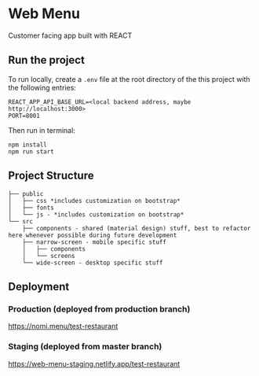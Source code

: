# Web Menu
Customer facing app built with REACT

## Run the project
To run locally, create a `.env` file at the root directory of the this project with the following entries:
```
REACT_APP_API_BASE_URL=<local backend address, maybe http://localhost:3000>
PORT=8001
```

Then run in terminal:
```
npm install
npm run start
```

## Project Structure
```
├── public
│   ├── css *includes customization on bootstrap*
│   ├── fonts
│   └── js - *includes customization on bootstrap*
└── src
    ├── components - shared (material design) stuff, best to refactor here whenever possible during future development
    ├── narrow-screen - mobile specific stuff
    │   ├── components
    │   └── screens
    └── wide-screen - desktop specific stuff
```

## Deployment
### Production (deployed from production branch)
https://nomi.menu/test-restaurant

### Staging (deployed from master branch)
https://web-menu-staging.netlify.app/test-restaurant
